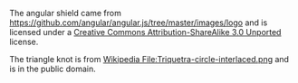 The angular shield came from
<https://github.com/angular/angular.js/tree/master/images/logo>
and is licensed under a
[Creative Commons Attribution-ShareAlike 3.0 Unported](http://creativecommons.org/licenses/by-sa/3.0/)
license.

The triangle knot is from
[Wikipedia File:Triquetra-circle-interlaced.png](http://en.wikipedia.org/wiki/File:Triquetra-circle-interlaced.png)
and is in the public domain.
